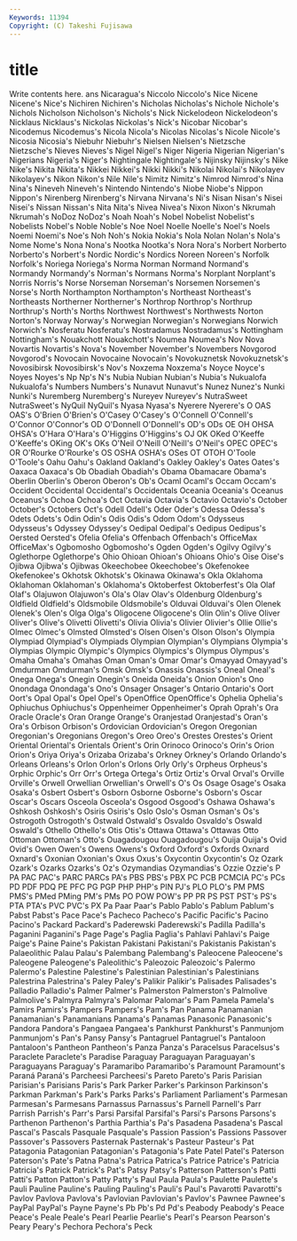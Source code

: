 ```yaml
---
Keywords: 11394 
Copyright: (C) Takeshi Fujisawa
---
```


# title

Write contents here.
ans Nicaragua's Niccolo Niccolo's Nice Nicene Nicene's
Nice's Nichiren Nichiren's Nicholas Nicholas's Nichole Nichole's Nichols Nicholson Nicholson's
Nichols's Nick Nickelodeon Nickelodeon's Nicklaus Nicklaus's Nickolas Nickolas's Nick's Nicobar
Nicobar's Nicodemus Nicodemus's Nicola Nicola's Nicolas Nicolas's Nicole Nicole's Nicosia
Nicosia's Niebuhr Niebuhr's Nielsen Nielsen's Nietzsche Nietzsche's Nieves Nieves's Nigel
Nigel's Niger Nigeria Nigerian Nigerian's Nigerians Nigeria's Niger's Nightingale Nightingale's
Nijinsky Nijinsky's Nike Nike's Nikita Nikita's Nikkei Nikkei's Nikki Nikki's
Nikolai Nikolai's Nikolayev Nikolayev's Nikon Nikon's Nile Nile's Nimitz Nimitz's
Nimrod Nimrod's Nina Nina's Nineveh Nineveh's Nintendo Nintendo's Niobe Niobe's
Nippon Nippon's Nirenberg Nirenberg's Nirvana Nirvana's Ni's Nisan Nisan's Nisei
Nisei's Nissan Nissan's Nita Nita's Nivea Nivea's Nixon Nixon's Nkrumah
Nkrumah's NoDoz NoDoz's Noah Noah's Nobel Nobelist Nobelist's Nobelists Nobel's
Noble Noble's Noe Noel Noelle Noelle's Noel's Noels Noemi Noemi's
Noe's Noh Noh's Nokia Nokia's Nola Nolan Nolan's Nola's Nome
Nome's Nona Nona's Nootka Nootka's Nora Nora's Norbert Norberto Norberto's
Norbert's Nordic Nordic's Nordics Noreen Noreen's Norfolk Norfolk's Noriega Noriega's
Norma Norman Normand Normand's Normandy Normandy's Norman's Normans Norma's Norplant
Norplant's Norris Norris's Norse Norseman Norseman's Norsemen Norsemen's Norse's North
Northampton Northampton's Northeast Northeast's Northeasts Northerner Northerner's Northrop Northrop's Northrup
Northrup's North's Norths Northwest Northwest's Northwests Norton Norton's Norway Norway's
Norwegian Norwegian's Norwegians Norwich Norwich's Nosferatu Nosferatu's Nostradamus Nostradamus's Nottingham
Nottingham's Nouakchott Nouakchott's Noumea Noumea's Nov Nova Novartis Novartis's Nova's
November November's Novembers Novgorod Novgorod's Novocain Novocaine Novocain's Novokuznetsk Novokuznetsk's
Novosibirsk Novosibirsk's Nov's Noxzema Noxzema's Noyce Noyce's Noyes Noyes's Np
Np's N's Nubia Nubian Nubian's Nubia's Nukualofa Nukualofa's Numbers Numbers's
Nunavut Nunavut's Nunez Nunez's Nunki Nunki's Nuremberg Nuremberg's Nureyev Nureyev's
NutraSweet NutraSweet's NyQuil NyQuil's Nyasa Nyasa's Nyerere Nyerere's O OAS
OAS's O'Brien O'Brien's O'Casey O'Casey's O'Connell O'Connell's O'Connor O'Connor's OD
O'Donnell O'Donnell's OD's ODs OE OH OHSA OHSA's O'Hara O'Hara's
O'Higgins O'Higgins's OJ OK OKed O'Keeffe O'Keeffe's OKing OK's OKs
O'Neil O'Neill O'Neill's O'Neil's OPEC OPEC's OR O'Rourke O'Rourke's OS
OSHA OSHA's OSes OT OTOH O'Toole O'Toole's Oahu Oahu's Oakland
Oakland's Oakley Oakley's Oates Oates's Oaxaca Oaxaca's Ob Obadiah Obadiah's
Obama Obamacare Obama's Oberlin Oberlin's Oberon Oberon's Ob's Ocaml Ocaml's
Occam Occam's Occident Occidental Occidental's Occidentals Oceania Oceania's Oceanus Oceanus's
Ochoa Ochoa's Oct Octavia Octavia's Octavio Octavio's October October's Octobers
Oct's Odell Odell's Oder Oder's Odessa Odessa's Odets Odets's Odin
Odin's Odis Odis's Odom Odom's Odysseus Odysseus's Odyssey Odyssey's Oedipal
Oedipal's Oedipus Oedipus's Oersted Oersted's Ofelia Ofelia's Offenbach Offenbach's OfficeMax
OfficeMax's Ogbomosho Ogbomosho's Ogden Ogden's Ogilvy Ogilvy's Oglethorpe Oglethorpe's Ohio
Ohioan Ohioan's Ohioans Ohio's Oise Oise's Ojibwa Ojibwa's Ojibwas Okeechobee
Okeechobee's Okefenokee Okefenokee's Okhotsk Okhotsk's Okinawa Okinawa's Okla Oklahoma Oklahoman
Oklahoman's Oklahoma's Oktoberfest Oktoberfest's Ola Olaf Olaf's Olajuwon Olajuwon's Ola's
Olav Olav's Oldenburg Oldenburg's Oldfield Oldfield's Oldsmobile Oldsmobile's Olduvai Olduvai's
Olen Olenek Olenek's Olen's Olga Olga's Oligocene Oligocene's Olin Olin's
Olive Oliver Oliver's Olive's Olivetti Olivetti's Olivia Olivia's Olivier Olivier's
Ollie Ollie's Olmec Olmec's Olmsted Olmsted's Olsen Olsen's Olson Olson's
Olympia Olympiad Olympiad's Olympiads Olympian Olympian's Olympians Olympia's Olympias Olympic
Olympic's Olympics Olympics's Olympus Olympus's Omaha Omaha's Omahas Oman Oman's
Omar Omar's Omayyad Omayyad's Omdurman Omdurman's Omsk Omsk's Onassis Onassis's
Oneal Oneal's Onega Onega's Onegin Onegin's Oneida Oneida's Onion Onion's
Ono Onondaga Onondaga's Ono's Onsager Onsager's Ontario Ontario's Oort Oort's
Opal Opal's Opel Opel's OpenOffice OpenOffice's Ophelia Ophelia's Ophiuchus Ophiuchus's
Oppenheimer Oppenheimer's Oprah Oprah's Ora Oracle Oracle's Oran Orange Orange's
Oranjestad Oranjestad's Oran's Ora's Orbison Orbison's Ordovician Ordovician's Oregon Oregonian
Oregonian's Oregonians Oregon's Oreo Oreo's Orestes Orestes's Orient Oriental Oriental's
Orientals Orient's Orin Orinoco Orinoco's Orin's Orion Orion's Oriya Oriya's
Orizaba Orizaba's Orkney Orkney's Orlando Orlando's Orleans Orleans's Orlon Orlon's
Orlons Orly Orly's Orpheus Orpheus's Orphic Orphic's Orr Orr's Ortega
Ortega's Ortiz Ortiz's Orval Orval's Orville Orville's Orwell Orwellian Orwellian's
Orwell's O's Os Osage Osage's Osaka Osaka's Osbert Osbert's Osborn
Osborne Osborne's Osborn's Oscar Oscar's Oscars Osceola Osceola's Osgood Osgood's
Oshawa Oshawa's Oshkosh Oshkosh's Osiris Osiris's Oslo Oslo's Osman Osman's
Os's Ostrogoth Ostrogoth's Ostwald Ostwald's Osvaldo Osvaldo's Oswald Oswald's Othello
Othello's Otis Otis's Ottawa Ottawa's Ottawas Otto Ottoman Ottoman's Otto's
Ouagadougou Ouagadougou's Ouija Ouija's Ovid Ovid's Owen Owen's Owens Owens's
Oxford Oxford's Oxfords Oxnard Oxnard's Oxonian Oxonian's Oxus Oxus's Oxycontin
Oxycontin's Oz Ozark Ozark's Ozarks Ozarks's Oz's Ozymandias Ozymandias's Ozzie
Ozzie's P PA PAC PAC's PARC PARCs PA's PBS PBS's
PBX PC PCB PCMCIA PC's PCs PD PDF PDQ PE
PFC PG PGP PHP PHP's PIN PJ's PLO PLO's PM
PMS PMS's PMed PMing PM's PMs PO POW POW's PP
PR PS PST PST's PS's PTA PTA's PVC PVC's PX
Pa Paar Paar's Pablo Pablo's Pablum Pablum's Pabst Pabst's Pace
Pace's Pacheco Pacheco's Pacific Pacific's Pacino Pacino's Packard Packard's Paderewski
Paderewski's Padilla Padilla's Paganini Paganini's Page Page's Paglia Paglia's Pahlavi
Pahlavi's Paige Paige's Paine Paine's Pakistan Pakistani Pakistani's Pakistanis Pakistan's
Palaeolithic Palau Palau's Palembang Palembang's Paleocene Paleocene's Paleogene Paleogene's Paleolithic's
Paleozoic Paleozoic's Palermo Palermo's Palestine Palestine's Palestinian Palestinian's Palestinians Palestrina
Palestrina's Paley Paley's Palikir Palikir's Palisades Palisades's Palladio Palladio's Palmer
Palmer's Palmerston Palmerston's Palmolive Palmolive's Palmyra Palmyra's Palomar Palomar's Pam
Pamela Pamela's Pamirs Pamirs's Pampers Pampers's Pam's Pan Panama Panamanian
Panamanian's Panamanians Panama's Panamas Panasonic Panasonic's Pandora Pandora's Pangaea Pangaea's
Pankhurst Pankhurst's Panmunjom Panmunjom's Pan's Pansy Pansy's Pantagruel Pantagruel's Pantaloon
Pantaloon's Pantheon Pantheon's Panza Panza's Paracelsus Paracelsus's Paraclete Paraclete's Paradise
Paraguay Paraguayan Paraguayan's Paraguayans Paraguay's Paramaribo Paramaribo's Paramount Paramount's Paraná
Paraná's Parcheesi Parcheesi's Pareto Pareto's Paris Parisian Parisian's Parisians Paris's
Park Parker Parker's Parkinson Parkinson's Parkman Parkman's Park's Parks Parks's
Parliament Parliament's Parmesan Parmesan's Parmesans Parnassus Parnassus's Parnell Parnell's Parr
Parrish Parrish's Parr's Parsi Parsifal Parsifal's Parsi's Parsons Parsons's Parthenon
Parthenon's Parthia Parthia's Pa's Pasadena Pasadena's Pascal Pascal's Pascals Pasquale
Pasquale's Passion Passion's Passions Passover Passover's Passovers Pasternak Pasternak's Pasteur
Pasteur's Pat Patagonia Patagonian Patagonian's Patagonia's Pate Patel Patel's Paterson
Paterson's Pate's Patna Patna's Patrica Patrica's Patrice Patrice's Patricia Patricia's
Patrick Patrick's Pat's Patsy Patsy's Patterson Patterson's Patti Patti's Patton
Patton's Patty Patty's Paul Paula Paula's Paulette Paulette's Pauli Pauline
Pauline's Pauling Pauling's Pauli's Paul's Pavarotti Pavarotti's Pavlov Pavlova Pavlova's
Pavlovian Pavlovian's Pavlov's Pawnee Pawnee's PayPal PayPal's Payne Payne's Pb
Pb's Pd Pd's Peabody Peabody's Peace Peace's Peale Peale's Pearl
Pearlie Pearlie's Pearl's Pearson Pearson's Peary Peary's Pechora Pechora's Peck
